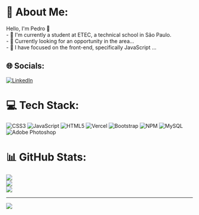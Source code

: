 # 💫 About Me:
Hello, I'm Pedro 👋<br>- 🏫 I'm currently a student at ETEC, a technical school in São Paulo.<br>- 🔭 Currently looking for an opportunity in the area...<br>- 🌱 I have focused on the front-end, specifically JavaScript ...


## 🌐 Socials:
[![LinkedIn](https://img.shields.io/badge/LinkedIn-%230077B5.svg?logo=linkedin&logoColor=white)](https://linkedin.com/in/https://www.linkedin.com/in/pedro-henrique-g-silva-a2100a23a/) 

# 💻 Tech Stack:
![CSS3](https://img.shields.io/badge/css3-%231572B6.svg?style=for-the-badge&logo=css3&logoColor=white) ![JavaScript](https://img.shields.io/badge/javascript-%23323330.svg?style=for-the-badge&logo=javascript&logoColor=%23F7DF1E) ![HTML5](https://img.shields.io/badge/html5-%23E34F26.svg?style=for-the-badge&logo=html5&logoColor=white)  ![Vercel](https://img.shields.io/badge/vercel-%23000000.svg?style=for-the-badge&logo=vercel&logoColor=white) ![Bootstrap](https://img.shields.io/badge/bootstrap-%23563D7C.svg?style=for-the-badge&logo=bootstrap&logoColor=white) ![NPM](https://img.shields.io/badge/NPM-%23000000.svg?style=for-the-badge&logo=npm&logoColor=white) ![MySQL](https://img.shields.io/badge/mysql-%2300f.svg?style=for-the-badge&logo=mysql&logoColor=white) ![Adobe Photoshop](https://img.shields.io/badge/adobephotoshop-%2331A8FF.svg?style=for-the-badge&logo=adobephotoshop&logoColor=white)
# 📊 GitHub Stats:
![](https://github-readme-stats.vercel.app/api?username=PedroDeVvV&theme=react&hide_border=false&include_all_commits=true&count_private=false)<br/>
![](https://github-readme-streak-stats.herokuapp.com/?user=PedroDeVvV&theme=react&hide_border=false)<br/>
![](https://github-readme-stats.vercel.app/api/top-langs/?username=PedroDeVvV&theme=react&hide_border=false&include_all_commits=true&count_private=false&layout=compact)

---
[![](https://visitcount.itsvg.in/api?id=PedroDeVvV&icon=0&color=0)](https://visitcount.itsvg.in)

<!-- Proudly created with GPRM ( https://gprm.itsvg.in ) -->
